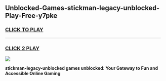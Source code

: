 
## Unblocked-Games-stickman-legacy-unblocked-Play-Free-y7pke
<h3>
<a href="https://premium76.site?title=stickman-legacy-unblocked&ref=10A">CLICK TO PLAY</a></h3>
<hr>

<h3>
<a href="https://premium76.site?title=stickman-legacy-unblocked&ref=10A">CLICK 2 PLAY</a>
  
</h3>

<a href="https://premium76.site?title=stickman-legacy-unblocked&ref=10A"><img src="https://clearcache.store/games.png"></a>


**stickman-legacy-unblocked games unblocked: Your Gateway to Fun and Accessible Online Gaming**
